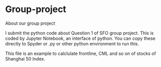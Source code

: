 # Group-project
About our group project

I submit the python code about Question 1 of SFO group project. This is coded by Jupyter Notebook, an interface of python. You can copy these directly to Spyder or .py or other python environment to run this.

This file is an example to calclulate frontline, CML and so on of stocks of Shanghai 50 Index.
